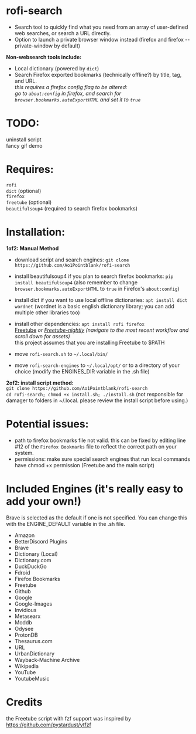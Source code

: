 # rofi-search
- Search tool to quickly find what you need from an array of user-defined web searches, or search a URL directly.
- Option to launch a private browser window instead (firefox and firefox --private-window by default)

**Non-websearch tools include:**
- Local dictionary (powered by ``dict``)
- Search Firefox exported bookmarks (technically offline?) by title, tag, and URL.  
  *this requires a firefox config flag to be altered:  
  go to ``about:config`` in firefox, and search for ``browser.bookmarks.autoExportHTML`` and set it to ``true``*  

# TODO:
uninstall script   
fancy gif demo

# Requires:
``rofi``   
``dict`` (optional)    
``firefox``  
``freetube`` (optional)  
``beautifulsoup4`` (required to search firefox bookmarks)  

# Installation:
**1of2: Manual Method**
- download script and search engines: ``git clone https://github.com/Ao1Pointblank/rofi-search``

- install beautifulsoup4 if you plan to search firefox bookmarks: ``pip install beautifulsoup4`` (also remember to change ``browser.bookmarks.autoExportHTML`` to ``true`` in Firefox's ``about:config``)

- install dict if you want to use local offline dictionaries: ``apt install dict wordnet`` (wordnet is a basic english dictionary library; you can add multiple other libraries too)

- install other dependencies: ``apt install rofi firefox``  
  [Freetube](https://github.com/FreeTubeApp/FreeTube/releases) *or [Freetube-nightly](https://github.com/FreeTubeApp/FreeTube/actions/) (navigate to the most recent workflow and scroll down for assets)*  
  this project assumes that you are installing Freetube to $PATH  

- move ``rofi-search.sh`` to ``~/.local/bin/`` 

- move ``rofi-search-engines`` to ``~/.local/opt/`` or to a directory of your choice (modify the ENGINES_DIR variable in the .sh file)

**2of2: install script method:**  
``git clone https://github.com/Ao1Pointblank/rofi-search``  
``cd rofi-search; chmod +x install.sh; ./install.sh`` 
(not responsible for damager to folders in ~/.local. please review the install script before using.)

# Potential issues:
- path to firefox bookmarks file not valid. this can be fixed by editing line #12 of the ``Firefox Bookmarks`` file to reflect the correct path on your system.
- permissions: make sure special search engines that run local commands have chmod +x permission (Freetube and the main script)

# Included Engines (it's really easy to add your own!)
Brave is selected as the default if one is not specified. You can change this with the ENGINE_DEFAULT variable in the .sh file.
- Amazon
- BetterDiscord Plugins
- Brave
- Dictionary (Local)
- Dictionary.com
- DuckDuckGo
- Fdroid
- Firefox Bookmarks
- Freetube
- Github
- Google
- Google-Images
- Invidious
- Metasearx
- Moddb
- Odysee
- ProtonDB
- Thesaurus.com
- URL
- UrbanDictionary
- Wayback-Machine Archive
- Wikipedia
- YouTube
- YoutubeMusic

# Credits
the Freetube script with fzf support was inspired by https://github.com/pystardust/ytfzf
